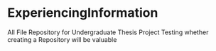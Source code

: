 # ExperiencingInformation
All File Repository for Undergraduate Thesis Project
Testing whether creating a Repository will be valuable
